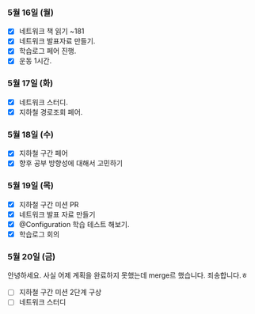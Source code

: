 ### 5월 16일 (월)
- [x] 네트워크 책 읽기 ~181
- [x] 네트워크 발표자료 만들기.
- [x] 학습로그 페어 진행.
- [x] 운동 1시간.

### 5월 17일 (화)
- [x] 네트워크 스터디. 
- [x] 지하철 경로조회 페어. 

### 5월 18일 (수)
- [x] 지하철 구간 페어
- [x] 향후 공부 방향성에 대해서 고민하기

### 5월 19일 (목)
- [x] 지하철 구간 미션 PR
- [x] 네트워크 발표 자료 만들기
- [x] @Configuration 학습 테스트 해보기.
- [x] 학습로그 회의

### 5월 20일 (금)
안녕하세요. 사실 어제 계획을 완료하지 못했는데 merge르
했습니다. 죄송합니다.ㅎ 
- [ ] 지하철 구간 미션 2단계 구상
- [ ] 네트워크 스터디
